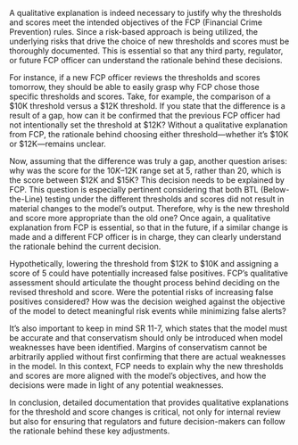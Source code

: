 A qualitative explanation is indeed necessary to justify why the thresholds and scores meet the intended objectives of the FCP (Financial Crime Prevention) rules. Since a risk-based approach is being utilized, the underlying risks that drive the choice of new thresholds and scores must be thoroughly documented. This is essential so that any third party, regulator, or future FCP officer can understand the rationale behind these decisions.

For instance, if a new FCP officer reviews the thresholds and scores tomorrow, they should be able to easily grasp why FCP chose those specific thresholds and scores. Take, for example, the comparison of a $10K threshold versus a $12K threshold. If you state that the difference is a result of a gap, how can it be confirmed that the previous FCP officer had not intentionally set the threshold at $12K? Without a qualitative explanation from FCP, the rationale behind choosing either threshold—whether it’s $10K or $12K—remains unclear.

Now, assuming that the difference was truly a gap, another question arises: why was the score for the $10K–$12K range set at 5, rather than 20, which is the score between $12K and $15K? This decision needs to be explained by FCP. This question is especially pertinent considering that both BTL (Below-the-Line) testing under the different thresholds and scores did not result in material changes to the model’s output. Therefore, why is the new threshold and score more appropriate than the old one? Once again, a qualitative explanation from FCP is essential, so that in the future, if a similar change is made and a different FCP officer is in charge, they can clearly understand the rationale behind the current decision.

Hypothetically, lowering the threshold from $12K to $10K and assigning a score of 5 could have potentially increased false positives. FCP’s qualitative assessment should articulate the thought process behind deciding on the revised threshold and score. Were the potential risks of increasing false positives considered? How was the decision weighed against the objective of the model to detect meaningful risk events while minimizing false alerts?

It’s also important to keep in mind SR 11-7, which states that the model must be accurate and that conservatism should only be introduced when model weaknesses have been identified. Margins of conservatism cannot be arbitrarily applied without first confirming that there are actual weaknesses in the model. In this context, FCP needs to explain why the new thresholds and scores are more aligned with the model’s objectives, and how the decisions were made in light of any potential weaknesses.

In conclusion, detailed documentation that provides qualitative explanations for the threshold and score changes is critical, not only for internal review but also for ensuring that regulators and future decision-makers can follow the rationale behind these key adjustments.
